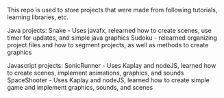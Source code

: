 This repo is used to store projects that were made from following tutorials, learning libraries, etc.

Java projects:
	Snake - Uses javafx, relearned how to create scenes, use timer for updates, and simple java graphics
	Sudoku - relearned organizing project files and how to segment projects, as well as methods to create graphics

Javascript projects:
	SonicRunner - Uses Kaplay and nodeJS, learned how to create scenes, implement animations, graphics, and sounds
	SpaceShooter - Uses Kaplay and nodeJS, learned how to create simple game and implement graphics, sounds, and scenes